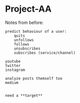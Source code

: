 
# Project-AA







Notes from before:

	predict behaviour of a user:
		quits
		unfollows
		follows
		unsubscribes
		subscribes (service/channel)

	youtube
	twitter
	instagram

	analyze posts themself too
	medium


	need a **target**
